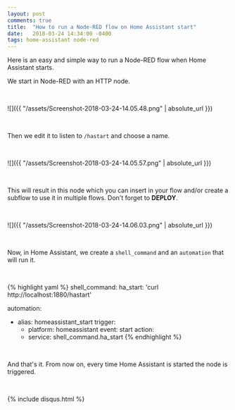 ```yaml
---
layout: post
comments: true
title:  "How to run a Node-RED flow on Home Assistant start"
date:   2018-03-24 14:34:00 -0400
tags: home-assistant node-red
---
```


Here is an easy and simple way to run a Node-RED flow when Home Assistant starts.

We start in Node-RED with an HTTP node.

<br />

![]({{ "/assets/Screenshot-2018-03-24-14.05.48.png" | absolute_url }})

<br />

Then we edit it to listen to `/hastart` and choose a name.

<br />

![]({{ "/assets/Screenshot-2018-03-24-14.05.57.png" | absolute_url }})

<br />

This will result in this node which you can insert in your flow and/or create a subflow to use it in multiple flows. Don't forget to **DEPLOY**.

<br />

![]({{ "/assets/Screenshot-2018-03-24-14.06.03.png" | absolute_url }})

<br />

Now, in Home Assistant, we create a `shell_command` and an `automation` that will run it.

<br />

{% highlight yaml %}
shell_command:
  ha_start: 'curl http://localhost:1880/hastart'

automation:
  - alias: homeassistant_start
    trigger:
      - platform: homeassistant
        event: start
    action:
      - service: shell_command.ha_start
{% endhighlight %}

<br />

And that's it. From now on, every time Home Assistant is started the node is triggered.

<br />

{% include disqus.html %}